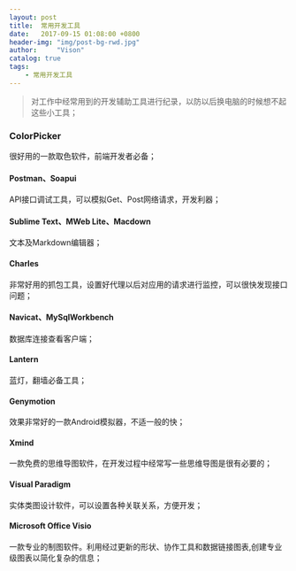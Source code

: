 ```yaml
---
layout: post
title:  常用开发工具
date:   2017-09-15 01:08:00 +0800
header-img: "img/post-bg-rwd.jpg"
author:     "Vison"
catalog: true
tags:
    - 常用开发工具
---
```


> 对工作中经常用到的开发辅助工具进行纪录，以防以后换电脑的时候想不起这些小工具；

### ColorPicker

很好用的一款取色软件，前端开发者必备；

#### Postman、Soapui 

API接口调试工具，可以模拟Get、Post网络请求，开发利器；

#### Sublime Text、MWeb Lite、Macdown

文本及Markdown编辑器；

#### Charles

非常好用的抓包工具，设置好代理以后对应用的请求进行监控，可以很快发现接口问题；

#### Navicat、MySqlWorkbench

数据库连接查看客户端；

#### Lantern

蓝灯，翻墙必备工具；

#### Genymotion

效果非常好的一款Android模拟器，不适一般的快；

#### Xmind

一款免费的思维导图软件，在开发过程中经常写一些思维导图是很有必要的；

#### Visual Paradigm

实体类图设计软件，可以设置各种关联关系，方便开发；

#### Microsoft Office Visio

一款专业的制图软件。利用经过更新的形状、协作工具和数据链接图表,创建专业级图表以简化复杂的信息；

